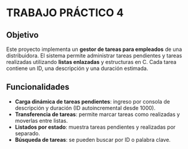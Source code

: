 # TRABAJO PRÁCTICO 4

## Objetivo

Este proyecto implementa un **gestor de tareas para empleados** de una distribuidora. El sistema permite administrar tareas pendientes y tareas realizadas utilizando **listas enlazadas** y estructuras en C. Cada tarea contiene un ID, una descripción y una duración estimada.

## Funcionalidades

- **Carga dinámica de tareas pendientes**: ingreso por consola de descripción y duración (ID autoincremental desde 1000).
- **Transferencia de tareas**: permite marcar tareas como realizadas y moverlas entre listas.
- **Listados por estado**: muestra tareas pendientes y realizadas por separado.
- **Búsqueda de tareas**: se pueden buscar por ID o palabra clave.